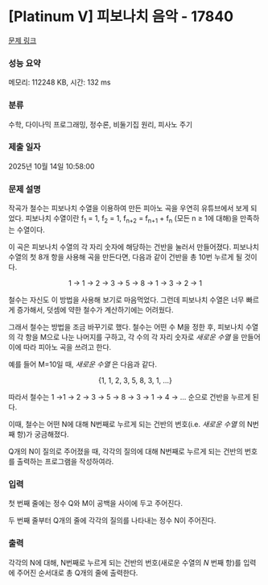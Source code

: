 # [Platinum V] 피보나치 음악 - 17840 

[문제 링크](https://www.acmicpc.net/problem/17840) 

### 성능 요약

메모리: 112248 KB, 시간: 132 ms

### 분류

수학, 다이나믹 프로그래밍, 정수론, 비둘기집 원리, 피사노 주기

### 제출 일자

2025년 10월 14일 10:58:00

### 문제 설명

<p>작곡가 철수는 피보나치 수열을 이용하여 만든 피아노 곡을 우연히 유튜브에서 보게 되었다. 피보나치 수열이란 f<sub>1</sub> = 1, f<sub>2</sub> = 1, f<sub>n+2</sub> = f<sub>n+1</sub> + f<sub>n</sub> (모든 n ≥ 1에 대해)을 만족하는 수열이다.</p>

<p>이 곡은 피보나치 수열의 각 자리 숫자에 해당하는 건반을 눌러서 만들어졌다. 피보나치 수열의 첫 8개 항을 사용해 곡을 만든다면, 다음과 같이 건반을 총 10번 누르게 될 것이다.</p>

<p style="text-align: center;">1 → 1 → 2 → 3 → 5 → 8 → 1 → 3 → 2 → 1</p>

<p>철수는 자신도 이 방법을 사용해 보기로 마음먹었다. 그런데 피보나치 수열은 너무 빠르게 증가해서, 덧셈에 약한 철수가 계산하기에는 어려웠다.</p>

<p>그래서 철수는 방법을 조금 바꾸기로 했다. 철수는 어떤 수 M을 정한 후, 피보나치 수열의 각 항을 M으로 나눈 나머지를 구하고, 각 수의 각 자리 숫자로 <em>새로운 수열</em> 을 만들어 이에 따라 피아노 곡을 쓰려고 한다.</p>

<p>예를 들어 M=10일 때, <em>새로운 수열 </em>은 다음과 같다.</p>

<p style="text-align: center;">{1, 1, 2, 3, 5, 8, 3, 1, …}</p>

<p>따라서 철수는 1 →1 → 2 → 3 → 5 → 8 → 3 → 1 → 4 → … 순으로 건반을 누르게 된다.</p>

<p>이때, 철수는 어떤 N에 대해 N번째로 누르게 되는 건반의 번호(i.e. <em>새로운 수열 </em>의 N번째 항)가 궁금해졌다.</p>

<p>Q개의 N이 질의로 주어졌을 때, 각각의 질의에 대해 N번째로 누르게 되는 건반의 번호를 출력하는 프로그램을 작성하여라.</p>

### 입력 

 <p>첫 번째 줄에는 정수 Q와 M이 공백을 사이에 두고 주어진다.</p>

<p>두 번째 줄부터 Q개의 줄에 각각의 질의를 나타내는 정수 N이 주어진다.</p>

### 출력 

 <p>각각의 N에 대해, N번째로 누르게 되는 건반의 번호(새로운 수열의 <em>N</em> 번째 항)를 입력에 주어진 순서대로 총 Q개의 줄에 출력한다.</p>

